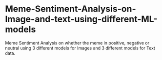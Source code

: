 # Meme-Sentiment-Analysis-on-Image-and-text-using-different-ML-models
Meme Sentiment Analysis on whether the meme in positive, negative or neutral using 3 different models for Images and 3 different models for Text data.
